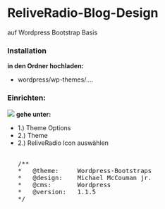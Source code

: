 ReliveRadio-Blog-Design
=======================

auf Wordpress Bootstrap Basis

<h3>Installation</h3>

<b>in den Ordner hochladen:</b><br />
<ul>
<li>wordpress/wp-themes/....</li>
</ul>

<h3>Einrichten:</h3>
<img src="https://raw.github.com/McCouman/ReliveRadio-Blog-Design/master/Bildschirmfoto.png">
<b>gehe unter: </b></br />
<ul>
<li>1.) Theme Options</li>
<li>2.) Theme </li>
<li>2.) ReliveRadio Icon auswählen </li>
<br>
<pre>
/**
*	@theme: 	Wordpress-Bootstraps
*	@design: 	Michael McCouman jr.
*	@cms:		Wordpress
*	@version:	1.1.5
*/
</pre>
